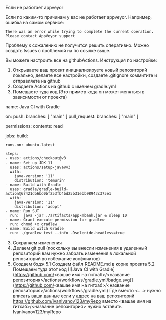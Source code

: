 Если не работает appveyor

Если по каким-то причинам у вас не работает appveyor. Например, ошибка на самом сервисе: 

`There was an error while trying to complete the current operation. Please contact AppVeyor support`

Проблему к сожалению не получится решить оперативно. 
Можно создать Issues  с проблемой на по ссылке выше. 

Вы можете настроить все на githubActions. 
Инструкция по настройке:
1. Открываете ваш проект инициализируете новый репозиторий локально, делаете все настройки, создаете .gitignore  коммитите и отправляете на  github
2. Создаете Actions на github с именем gradle.yml
3. Помещаете туда код (Это пример кода он может меняться в зависимости от проекта)

name: Java CI with Gradle

on:
  push:
    branches: [ "main" ]
  pull_request:
    branches: [ "main" ]

permissions:
  contents: read

jobs:
  build:

    runs-on: ubuntu-latest

    steps:
    - uses: actions/checkout@v3
    - name: Set up JDK 11
      uses: actions/setup-java@v3
      with:
        java-version: '11'
        distribution: 'temurin'
    - name: Build with Gradle
      uses: gradle/gradle-build-action@67421db6bd0bf253fb4bd25b31ebb98943c375e1
      with:
        java-version: '11'
        distribution: 'adopt'
    - name: Run SUT
      run:  java -jar ./artifacts/app-mbank.jar & sleep 10
    - name: Grant execute permission for gradlew
      run: chmod +x gradlew
    - name: Build witch Gradle
      run: ./gradlew test --info -Dselenide.headless=true
3. Сохраняем изменения
4. Делаем git pull (поскольку вы внесли изменения в удаленный репозиторий вам нужно забрать изменения в локальной репозиторий во избежание конфликтов)
5. Создаем бэдж
   5.1 Создаем файл README.md в корне проекта 
   5.2 Помещаем туда этот код
[![Java CI with Gradle](https://github.com/<вашае имя на гитхаб>/<название репозитория>/actions/workflows/gradle.yml/badge.svg)](https://github.com/<вашае имя на гитхаб>/<название репозитория>/actions/workflows/gradle.yml)
Где вместо <....> нужно вписать ваши данные 
если у адрес на ваш репозиторий 
https://github.com/IvanIvanov123/myRepo 
 вместо <вашае имя на гитхаб>/<название репозитория>
нужно вставить IvanIvanov123/myRepo
